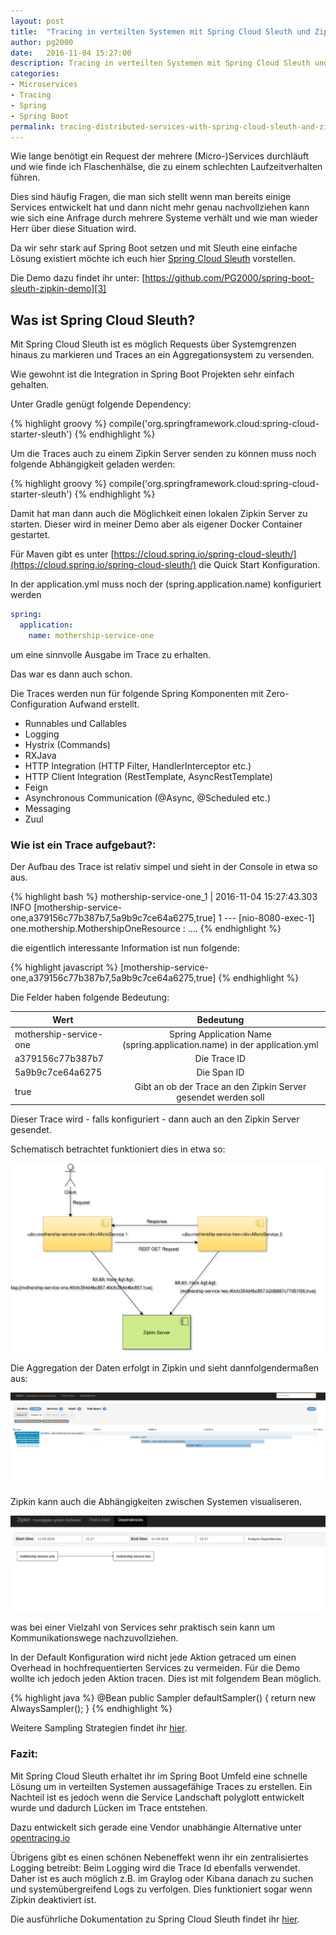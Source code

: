 ```yaml
---
layout: post
title:  "Tracing in verteilten Systemen mit Spring Cloud Sleuth und Zipkin"
author: pg2000
date:   2016-11-04 15:27:00
description: Tracing in verteilten Systemen mit Spring Cloud Sleuth und Zipkin
categories:
- Microservices
- Tracing
- Spring
- Spring Boot
permalink: tracing-distributed-services-with-spring-cloud-sleuth-and-zipkin
---
```


Wie lange benötigt ein Request der mehrere (Micro-)Services durchläuft und wie finde ich
Flaschenhälse, die zu einem schlechten Laufzeitverhalten führen.

Dies sind häufig Fragen, die man sich stellt wenn man bereits einige Services entwickelt hat und
dann nicht mehr genau nachvollziehen kann wie sich eine Anfrage durch
mehrere Systeme verhält und wie man wieder Herr über diese Situation wird.

Da wir sehr stark auf Spring Boot setzen und mit Sleuth eine einfache Lösung existiert
möchte ich euch hier [Spring Cloud Sleuth][1] vorstellen.

Die Demo dazu findet ihr unter: [https://github.com/PG2000/spring-boot-sleuth-zipkin-demo][3]

## Was ist Spring Cloud Sleuth?

Mit Spring Cloud Sleuth ist es möglich Requests über Systemgrenzen hinaus zu markieren
und Traces an ein Aggregationsystem zu versenden.

Wie gewohnt ist die Integration in Spring Boot Projekten sehr einfach gehalten.

Unter Gradle genügt folgende Dependency:

{% highlight groovy %}
compile('org.springframework.cloud:spring-cloud-starter-sleuth')
{% endhighlight %}

Um die Traces auch zu einem Zipkin Server senden zu können muss
noch folgende Abhängigkeit geladen werden:

{% highlight groovy %}
compile('org.springframework.cloud:spring-cloud-starter-sleuth')
{% endhighlight %}

Damit hat man dann auch die Möglichkeit einen lokalen Zipkin Server zu starten.
Dieser wird in meiner Demo aber als eigener Docker Container gestartet.

Für Maven gibt es unter [https://cloud.spring.io/spring-cloud-sleuth/](https://cloud.spring.io/spring-cloud-sleuth/) die Quick Start Konfiguration.

In der application.yml muss noch der (spring.application.name) konfiguriert werden

```yml
spring:
  application:
    name: mothership-service-one
```

um eine sinnvolle Ausgabe im Trace zu erhalten.

Das war es dann auch schon.

Die Traces werden nun für folgende Spring Komponenten mit Zero-Configuration Aufwand erstellt.

- Runnables und Callables
- Logging
- Hystrix (Commands)
- RXJava
- HTTP Integration (HTTP Filter, HandlerInterceptor etc.)
- HTTP Client Integration (RestTemplate, AsyncRestTemplate)
- Feign
- Asynchronous Communication (@Async, @Scheduled etc.)
- Messaging
- Zuul

### Wie ist ein Trace aufgebaut?:

Der Aufbau des Trace ist relativ simpel und sieht in der Console in etwa so aus.

{% highlight bash %}
mothership-service-one_1  | 2016-11-04 15:27:43.303  INFO [mothership-service-one,a379156c77b387b7,5a9b9c7ce64a6275,true] 1 --- [nio-8080-exec-1] one.mothership.MothershipOneResource     : ....
{% endhighlight %}

die eigentlich interessante Information ist nun folgende:

{% highlight javascript %}
[mothership-service-one,a379156c77b387b7,5a9b9c7ce64a6275,true]
{% endhighlight %}

Die Felder haben folgende Bedeutung:

| Wert                    | Bedeutung                                                                |
| ----------------------- |:------------------------------------------------------------------------:|
| mothership-service-one  | Spring Application Name (spring.application.name) in der application.yml |
| a379156c77b387b7        | Die Trace ID                                                             |
| 5a9b9c7ce64a6275        | Die Span ID                                                              |
| true                    | Gibt an ob der Trace an den Zipkin Server gesendet werden soll           |

Dieser Trace wird - falls konfiguriert - dann auch an den Zipkin Server gesendet.

Schematisch betrachtet funktioniert dies in etwa so:

![Image](/assets/img/sleuth-and-zipkin-spring-boot/sleuth-simple.svg)

Die Aggregation der Daten erfolgt in Zipkin und sieht dannfolgendermaßen aus:

![Image](/assets/img/sleuth-and-zipkin-spring-boot/zipkin-trace-view.png)

Zipkin kann auch die Abhängigkeiten zwischen Systemen visualiseren.

![Image](/assets/img/sleuth-and-zipkin-spring-boot/zipkin-dependency.png)

was bei einer Vielzahl von Services sehr praktisch sein kann um
Kommunikationswege nachzuvollziehen.

In der Default Konfiguration wird nicht jede Aktion getraced um einen Overhead in
hochfrequentierten Services zu vermeiden.
Für die Demo wollte ich jedoch jeden Aktion tracen.
Dies ist mit folgendem Bean möglich.

{% highlight java %}
@Bean
public Sampler defaultSampler() {
  return new AlwaysSampler();
}
{% endhighlight %}

Weitere Sampling Strategien findet ihr [hier][4].

### Fazit:

Mit Spring Cloud Sleuth erhaltet ihr im Spring Boot Umfeld eine schnelle Lösung um
in verteilten Systemen aussagefähige Traces zu erstellen. Ein Nachteil ist es jedoch wenn die Service
Landschaft polyglott entwickelt wurde und dadurch Lücken im Trace entstehen.

Dazu entwickelt sich gerade eine Vendor unabhängie Alternative unter [opentracing.io](http://opentracing.io/)

Übrigens gibt es einen schönen Nebeneffekt wenn ihr ein zentralisiertes Logging betreibt:
Beim Logging wird die Trace Id ebenfalls verwendet. Daher ist es auch möglich z.B.
im Graylog oder Kibana danach zu suchen und systemübergreifend Logs zu verfolgen.
Dies funktioniert sogar wenn Zipkin deaktiviert ist.

Die ausführliche Dokumentation zu Spring Cloud Sleuth findet ihr [hier][2].

[1]: https://cloud.spring.io/spring-cloud-sleuth/
[2]: http://cloud.spring.io/spring-cloud-sleuth/spring-cloud-sleuth.html
[3]: https://github.com/PG2000/spring-boot-sleuth-zipkin-demo
[4]: http://cloud.spring.io/spring-cloud-sleuth/spring-cloud-sleuth.html#_sampling
